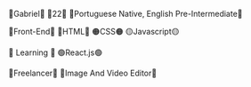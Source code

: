 🔶Gabriel🔶
🔶22🔶
🔶Portuguese Native, English Pre-Intermediate🔶

🔶Front-End🔶
🔴HTML🔴
🟠CSS🟠
🟡Javascript🟡


🔶 Learning 🔶
🟢React.js🟢

🔶Freelancer🔶
🔴Image And Video Editor🔴

